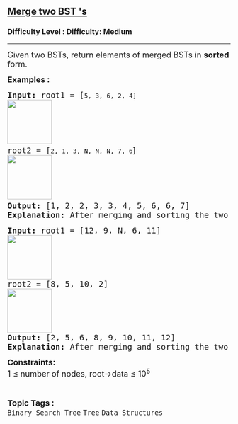 <h2><a href="https://www.geeksforgeeks.org/problems/merge-two-bst-s/1?page=1&difficulty%5B%5D=2&category%5B%5D=Binary%2520Search%2520Tree&sortBy=submissions">Merge two BST 's</a></h2><h3>Difficulty Level : Difficulty: Medium</h3><hr><div class="problems_problem_content__Xm_eO"><p><span style="font-size: 18px;">Given two BSTs, return elements of merged BSTs in <strong>sorted </strong>form.</span></p>
<p><span style="font-size: 18px;"><strong>Examples :</strong></span></p>
<pre><span style="font-size: 18px;"><strong>Input: </strong>root1 = [</span>5, 3, 6, 2, 4]<br><span style="font-size: 18px;"><img src="https://media.geeksforgeeks.org/img-practice/prod/addEditProblem/700440/Web/Other/blobid3_1750056501.webp" height="100"> <br></span><span style="font-size: 18px;">root2 = [</span>2, 1, 3, N, N, N, 7, 6<span style="font-size: 18px; font-family: -apple-system, BlinkMacSystemFont, 'Segoe UI', Roboto, Oxygen, Ubuntu, Cantarell, 'Open Sans', 'Helvetica Neue', sans-serif;">]</span><br><span style="font-size: 18px;"><img src="https://media.geeksforgeeks.org/img-practice/prod/addEditProblem/700440/Web/Other/blobid6_1750056541.webp" height="100"></span><span style="font-size: 18px;"> <br><strong>Output: </strong>[1, 2, 2, 3, 3, 4, 5, 6, 6, 7]<strong>
Explanation: </strong>After merging and sorting the two BST we get [1, 2, 2, 3, 3, 4, 5, 6, 6, 7]</span>.</pre>
<pre><span style="font-size: 18px;"><strong>Input: </strong>root1 = [12, 9, N, 6, 11]
<img src="https://media.geeksforgeeks.org/img-practice/prod/addEditProblem/700440/Web/Other/blobid9_1750056608.webp" height="100"><br>root2 = [8, 5, 10, 2]
<img src="https://media.geeksforgeeks.org/img-practice/prod/addEditProblem/700440/Web/Other/blobid12_1750056651.webp" height="100"><br><strong>Output: </strong>[2, 5, 6, 8, 9, 10, 11, 12]<strong>
Explanation: </strong>After merging and sorting the two BST we get [2, 5, 6, 8, 9, 10, 11, 12]</span>.</pre>
<p><span style="font-size: 18px;"><strong>Constraints:</strong><br>1 ≤ number of nodes, root-&gt;data ≤ 10<sup>5</sup></span></p></div><br><p><span style=font-size:18px><strong>Topic Tags : </strong><br><code>Binary Search Tree</code>&nbsp;<code>Tree</code>&nbsp;<code>Data Structures</code>&nbsp;